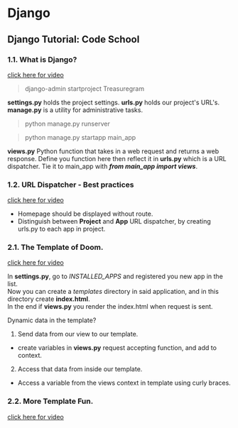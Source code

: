 # Django
## Django Tutorial: Code School

### 1.1. What is Django?

[click here for video](https://codeschool-vfs.cdn-ec.viddler.com/codeschool_qmghkogqmzexflm8g5vb94a1746maq.mp4?fd9f2a1c14aadf1069f046ce61f41e2b05c31bf4bc1c0f4df9c4be0c6c40b879e1ac5b0c3da0899bd63d11f95e1bbb52a5bfda99eec8cc026c03d1bc41b7152d7a94041b9df6d63ff0b4beab8c044c351a1e)

> django-admin startproject Treasuregram

**settings.py** holds the project settings.
**urls.py** holds our project's URL's.
**manage.py** is a utility for administrative tasks.

> python manage.py runserver

> python manage.py startapp main_app

**views.py** Python function that takes in a web request and returns a web response.
Define you function here then reflect it in **urls.py** which is a URL dispatcher.
Tie it to main_app with **_from main_app import views_**.

### 1.2. URL Dispatcher - Best practices

[click here for video](https://codeschool-vfs.cdn-ec.viddler.com/codeschool_6d6na606z78x1mxc7l0hfx8gu1t9zg.mp4?fd9f2a1c14aadf1069f046ce61f41e2b05c31bf4bc1c0f4df9c4be0c6c40b879e1a95b0c3da0899b104c87835e93bfd4dd1e5eb02376dc59d11a52e9fe9988bd6350f98589e4611d8c06bc94c8fae1ad23a2)

  * Homepage should be displayed without route.
  * Distinguish between **Project** and **App** URL dispatcher, by creating urls.py to each app in project.

### 2.1. The Template of Doom.

[click here for video](https://codeschool-vfs.cdn-ec.viddler.com/codeschool_1l91yhag25quxnsxmgaswopagyvq77.mp4?fd9f2a1c14aadf1069f046ce61f41e2b05c31bf4bc1c0f4df9c4be0c6c40ba79057668961e24d64815f9ab19c3c2148b29c9532c6b5a38dcdffa5c63c3e40084d89cc5b1fce062897f99fa0898502297af08)

In **settings.py**, go to _INSTALLED_APPS_ and registered you new app in the list. <br>
Now you can create a _templates_ directory in said application, and in this directory create **index.html**. <br>
In the end if **views.py** you render the index.html when request is sent.

Dynamic data in the template? <br>

1. Send data from our view to our template.
  * create variables in **views.py** request accepting function, and add to context. 
2. Access that data from inside our template.
  * Access a variable from the views context in template using curly braces.
  
 ### 2.2. More Template Fun.
  
[click here for video](https://codeschool-vfs.cdn-ec.viddler.com/codeschool_1mua59oko6yqy1hbhdd8bjjtvjqiog.mp4?fd9f2a1c14aadf1069f046ce61f41e2b05c31bf4bc1c0f4df9c4be0c6c40bd7362d6654bc1fb9839d76f800194bddef3c9a40f2d3aec86fa86d107f7fdfdf8ef2cce43752c1dc875a6fb8658d01fd1eb556a)


